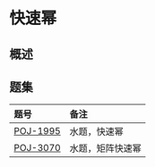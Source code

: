 # 快速幂

## 概述

## 题集
|题号                   |备注                               |
|:----------------------|:----------------------------------|
|[POJ-1995][PKU1995]    |水题，快速幂                       |
|[POJ-3070][PKU3070]    |水题，矩阵快速幂                   |

[PKU1995]:http://poj.org/problem?id=1995
[PKU3070]:http://poj.org/problem?id=3070
